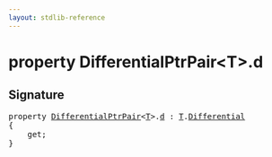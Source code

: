 ```yaml
---
layout: stdlib-reference
---
```


# property DifferentialPtrPair\<T\>\.d

## Signature

<pre>
<span class='code_keyword'>property</span> <a href="../types/differentialptrpair-0cf/index" class="code_type">DifferentialPtrPair</a>&lt;<a href="../types/differentialptrpair-0cf/index#typeparam-T" class="code_type">T</a>&gt;.<a href="d">d</a> : <a href="../types/differentialptrpair-0cf/index#typeparam-T" class="code_type">T</a>.<a href="" class="code_type">Differential</a>
{
    get;
}
</pre>

